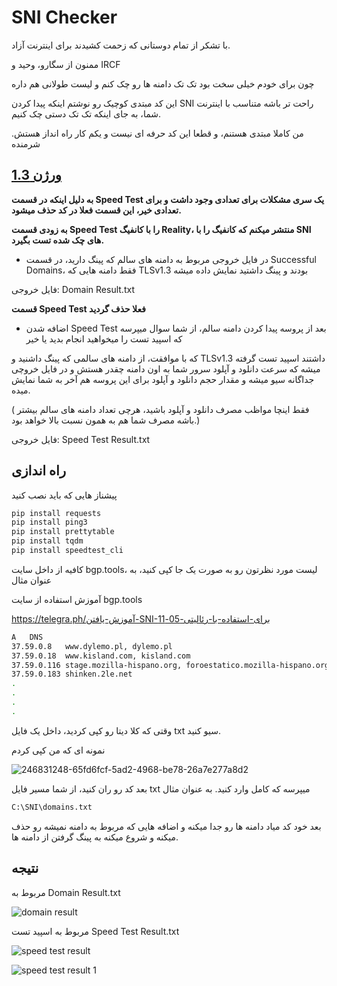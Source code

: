 
# SNI Checker

با تشکر از تمام دوستانی که زحمت کشیدند برای اینترنت آزاد.

ممنون از سگارو، وحید و IRCF

چون برای خودم خیلی سخت بود تک تک دامنه ها رو چک کنم و لیست طولانی هم داره

این کد مبتدی کوچیک رو نوشتم اینکه پیدا کردن SNI راحت تر باشه متناسب با اینترنت شما، به جای اینکه تک تک دستی چک کنیم.

من کاملا مبتدی هستنم، و قطعا این کد حرفه ای نیست و یکم کار راه انداز هستش. شرمنده


## [ورژن 1.3](https://github.com/NoAnyNameForMe/SNI-Checker/releases/tag/V1.3)

**به دلیل اینکه در قسمت Speed Test یک سری مشکلات برای تعدادی وجود داشت و برای تعدادی خیر، این قسمت فعلا در کد حذف میشود.**

**به زودی قسمت Speed Test را با کانفیگ Reality، منتشر میکنم که کانفیگ را با SNI های چک شده تست بگیرد.**

- در فایل خروجی مربوط به دامنه های سالم که پینگ دارید، در قسمت Successful Domains، فقط دامنه هایی که TLSv1.3 بودند و پینگ داشتید نمایش داده میشه

فایل خروجی: Domain Result.txt

**قسمت Speed Test فعلا حذف گردید**

- اضافه شدن Speed Test بعد از پروسه پیدا کردن دامنه سالم، از شما سوال میپرسه که اسپید تست را میخواهید انجام بدید یا خیر

که با موافقت، از دامنه های سالمی که پینگ داشنید و TLSv1.3 داشتند اسپید تست گرفته میشه که سرعت دانلود و آپلود سرور شما به اون دامنه چقدر هستش و در فایل خروچی جداگانه سیو میشه و مقدار حجم دانلود و آپلود برای این پروسه هم آخر به شما نمایش میده.

( فقط اینچا مواظب مصرف دانلود و آپلود باشید، هرچی تعداد دامنه های سالم بیشتر باشه مصرف شما هم به همون نسبت بالا خواهد بود.)

فایل خروجی: Speed Test Result.txt

## راه اندازی
پیشناز هایی که باید نصب کنید
```bash
pip install requests
pip install ping3
pip install prettytable
pip install tqdm
pip install speedtest_cli
```
کافیه از داخل سایت bgp.tools، لیست مورد نظرتون رو به صورت یک جا کپی کنید، به عنوان مثال

آموزش استفاده از سایت bgp.tools

https://telegra.ph/آموزش-یافتن-SNI-برای-استفاده-با-رئالیتی-05-11
```bash
A	DNS
37.59.0.8	www.dylemo.pl, dylemo.pl
37.59.0.18	www.kisland.com, kisland.com
37.59.0.116	stage.mozilla-hispano.org, foroestatico.mozilla-hispano.org ( 5 more...)
37.59.0.183	shinken.2le.net
.
.
.
.
```

وقتی که کلا دیتا رو کپی کردید، داخل یک فایل txt سیو کنید.

نمونه ای که من کپی کردم

![246831248-65fd6fcf-5ad2-4968-be78-26a7e277a8d2](https://github.com/NoAnyNameForMe/SNI-Checker/assets/137012307/35e0af12-5a2e-49bd-a33c-d4c6f8eb2afc)

بعد کد رو ران کنید، از شما مسیر فایل txt میپرسه که کامل وارد کنید. به عنوان مثال

```bash
C:\SNI\domains.txt
```
بعد خود کد میاد دامنه ها رو جدا میکنه و اضافه هایی که مربوط به دامنه نمیشه رو حذف میکنه و شروع میکنه به پینگ گرفتن از دامنه ها.

## نتیجه

مربوط به Domain Result.txt

![domain result](https://github.com/NoAnyNameForMe/SNI-Checker/assets/137012307/0b83024c-e938-4362-b0f7-63068b52fa3c)

مربوط به اسپید تست Speed Test Result.txt

![speed test result](https://github.com/NoAnyNameForMe/SNI-Checker/assets/137012307/839cde27-74eb-42f2-b682-6783c9b0d148)

![speed test result 1](https://github.com/NoAnyNameForMe/SNI-Checker/assets/137012307/ca9a3ffc-37f1-4879-a51b-2a4b2087bc92)
